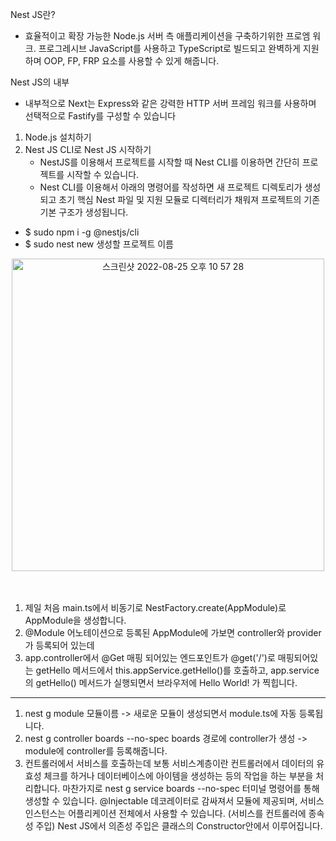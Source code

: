 Nest JS란?
- 효율적이고 확장 가능한 Node.js 서버 측 애플리케이션을 구축하기위한
  프로엠 워크. 프로그레시브 JavaScript를 사용하고 TypeScript로 빌드되고
  완벽하게 지원하며 OOP, FP, FRP 요소를 사용할 수 있게 해줍니다.

Nest JS의 내부
- 내부적으로 Next는 Express와 같은 강력한 HTTP 서버 프레임 워크를 사용하며
  선택적으로 Fastify를 구성할 수 있습니다

1. Node.js 설치하기
2. Nest JS CLI로 Nest JS 시작하기
    - NestJS를 이용해서 프로젝트를 시작할 때 Nest CLI를 이용하면 간단히 프로젝트를
      시작할 수 있습니다.
    - Nest CLI를 이용해서 아래의 명령어를 작성하면 
      새 프로젝트 디렉토리가 생성되고 초기 핵심 Nest 파일 및 지원 모듈로 디렉터리가 채워져 
      프로젝트의 기존 기본 구조가 생성됩니다.

- $ sudo npm i -g @nestjs/cli
- $ sudo nest new 생성할 프로젝트 이름

<div align="center">
 <img width="500" alt="스크린샷 2022-08-25 오후 10 57 28" src="https://user-images.githubusercontent.com/55525574/186684650-28fb9723-3c98-44ef-977a-a94c9931fc06.png">
  <br>
  <br><br>
</div>

1. 제일 처음 main.ts에서 비동기로 NestFactory.create(AppModule)로 AppModule을 생성합니다.
2. @Module 어노테이션으로 등록된 AppModule에 가보면 controller와 provider가 등록되어 있는데
3. app.controller에서 @Get 매핑 되어있는 엔드포인트가 @get('/')로 매핑되어있는 getHello 메서드에서 this.appService.getHello()를
   호출하고, app.service의 getHello() 메서드가 실행되면서 브라우저에 Hello World! 가 찍힙니다.
-----

1. nest g module 모듈이름 -> 새로운 모듈이 생성되면서 module.ts에 자동 등록됩니다.
2. nest g controller boards --no-spec boards 경로에 controller가 생성 -> module에 controller를 등록해줍니다.
3. 컨트롤러에서 서비스를 호출하는데 보통 서비스계층이란 컨트롤러에서 데이터의 유효성 체크를 하거나
   데이터베이스에 아이템을 생성하는 등의 작업을 하는 부분을 처리합니다.
   마찬가지로 nest g service boards --no-spec 터미널 명령어를 통해 생성할 수 있습니다.
   @Injectable 데코레이터로 감싸져서 모듈에 제공되며, 서비스 인스턴스는 어플리케이션 전체에서 사용할 수 있습니다. (서비스를 컨트롤러에 종속성 주입)
   Nest JS에서 의존성 주입은 클래스의 Constructor안에서 이루어집니다.
